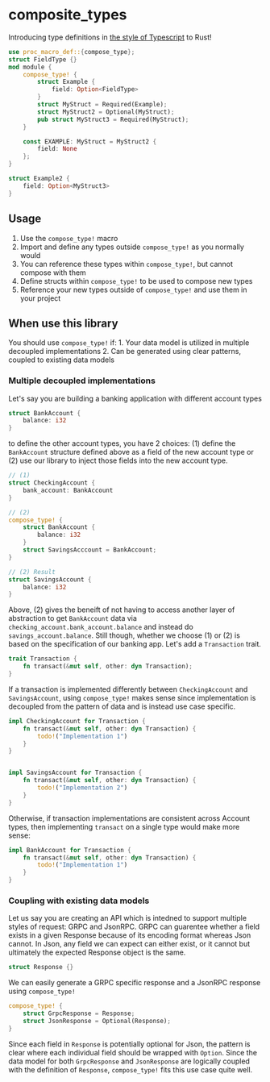 # composite_types

Introducing type definitions in [the style of Typescript](https://www.typescriptlang.org/docs/handbook/2/types-from-types.html) to Rust!
```rust
use proc_macro_def::{compose_type};
struct FieldType {}
mod module { 
    compose_type! {
        struct Example {
            field: Option<FieldType>
        }
        struct MyStruct = Required(Example);
        struct MyStruct2 = Optional(MyStruct);
        pub struct MyStruct3 = Required(MyStruct);
    }

    const EXAMPLE: MyStruct = MyStruct2 {
        field: None
    };
}

struct Example2 {
    field: Option<MyStruct3>
}
```

## Usage
1. Use the `compose_type!` macro
2. Import and define any types outside `compose_type!` as you normally would
3. You can reference these types within `compose_type!`, but cannot compose with them
4. Define structs within `compose_type!` to be used to compose new types
5. Reference your new types outside of `compose_type!` and use them in your project

## When use this library
You should use `compose_type!` if:
    1. Your data model is utilized in multiple decoupled implementations
    2. Can be generated using clear patterns, coupled to existing data models
    
### Multiple decoupled implementations
Let's say you are building a banking application with different account types

```rust
struct BankAccount {
    balance: i32
}
```

to define the other account types, you have 2 choices: (1) define the `BankAccount` structure defined above as a field of the new account type or (2) use our library to inject those fields into the new account type.

```rust
// (1)
struct CheckingAccount {
    bank_account: BankAccount
}

// (2)
compose_type! {
    struct BankAccount {
        balance: i32
    }
    struct SavingsAcccount = BankAccount;
}

// (2) Result
struct SavingsAccount {
    balance: i32
}
```

Above, (2) gives the beneift of not having to access another layer of abstraction to get `BankAccount` data via `checking_account.bank_account.balance` and instead do `savings_account.balance`. Still though, whether we choose (1) or (2) is based on the specification of our banking app. Let's add a `Transaction` trait. 

```rust
trait Transaction {
    fn transact(&mut self, other: dyn Transaction);
}
```

If a transaction is implemented differently between `CheckingAccount` and  `SavingsAccount`, using `compose_type!` makes sense since implementation is decoupled from the pattern of data and is instead use case specific.

```rust
impl CheckingAccount for Transaction {
    fn transact(&mut self, other: dyn Transaction) {
        todo!("Implementation 1")
    }
}


impl SavingsAccount for Transaction {
    fn transact(&mut self, other: dyn Transaction) {
        todo!("Implementation 2")
    }
}
```

Otherwise, if transaction implementations are consistent across Account types, then implementing `transact` on a single type would make more sense:
```rust
impl BankAccount for Transaction {
    fn transact(&mut self, other: dyn Transaction) {
        todo!("Implementation 1")
    }
}
```

### Coupling with existing data models

Let us say you are creating an API which is intedned to support multiple styles of request: GRPC and JsonRPC. GRPC can guarentee whether a field exists in a given Response because of its encoding format whereas Json cannot. In Json, any field we can expect can either exist, or it cannot but ultimately the expected Response object is the same.

```rust
struct Response {}
```

We can easily generate a GRPC specific response and a JsonRPC response using `compose_type!`

```rust
compose_type! {
    struct GrpcResponse = Response;
    struct JsonResponse = Optional(Response);
}
```

Since each field in `Response` is potentially optional for Json, the pattern is clear where each individual field should be wrapped with `Option`. Since the data model for both `GrpcResponse` and `JsonResponse` are logically coupled with the definition of `Response`, `compose_type!` fits this use case quite well.
